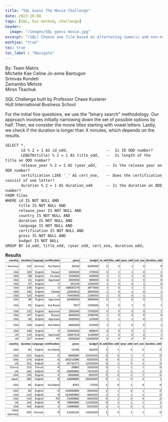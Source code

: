 ```yaml
---
title: "SQL Guess The Movie Challenge"
date: 2023-10-08
tags: [SQL, bin method, challenge]
header:
  image: "/images/SQL guess movie.jpg"
excerpt: "(SQL) Choose one film based on alternating numeric and non-numeric yes/no questions. Only 3 maximum questions per column are allowed. "
mathjax: "true"
toc: true
toc_label : "Navigate"
---
```

By: Team Matrix <br>
Michelle Kae Celine Jo-anne Bantugon<br>
Srinivas Kondeti <br>
Zamambo Mkhize <br>
Miron Tkachuk<br>

SQL Challenge built by Professor Chase Kusterer <br>
Hult International Business School<br>

For the initial five questions, we use the "binary search" methodology. Our approach involves initially narrowing down the set of possible options by half. Then, we consider the movie titles starting with vowel letters. Lastly, we check if the duration is longer than X minutes, which depends on the results.

```mySQL workbench
SELECT *, 
       id % 2 = 1 AS id_odd,                 --  Is ID ODD number?
       LENGTH(title) % 2 = 1 AS title_odd,   --  Is length of the title an ODD number?
       release_year % 2 = 1 AS ryear_odd,    -- Is the release year an ODD number?
       certification LIKE '_' AS cert_one,   -- Does the certification consist of one letter?
       duration % 2 = 1 AS duration_odd      -- Is the duration an ODD number?
FROM films
WHERE id IS NOT NULL AND
      title IS NOT NULL AND
      release_year IS NOT NULL AND
      country IS NOT NULL AND
      duration IS NOT NULL AND
      language IS NOT NULL AND
      certification IS NOT NULL AND
      gross IS NOT NULL AND
      budget IS NOT NULL
GROUP BY id_odd, title_odd, ryear_odd, cert_one, duration_odd;
```

<b> Results </b><br>
![SQL Query Results](/images/sql_movie_part_1.png)
<br>
![SQL Query Results](/images/sql_movie_part_2.png)
